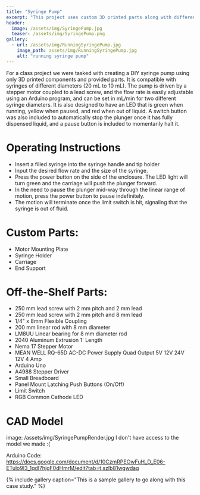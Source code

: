 ```yaml
---
title: "Syringe Pump"
excerpt: "This project uses custom 3D printed parts along with different mechanical and electrical components to create a highly accurate automated syringe pump that extrudes fluids at a specified flow rate."
header:
  image: /assets/img/SyringePump.jpg
  teaser: /assets/img/SyringePump.png
gallery:
  - url: /assets/img/RunningSyringePump.jpg
    image_path: assets/img/RunningSyringePump.jpg
    alt: "running syringe pump"
---
```


For a class project we were tasked with creating a DIY syringe pump using only 3D printed components and provided parts. It is compatible with syringes of different diameters (20 mL to 10 mL). The pump is driven by a stepper motor coupled to a lead screw, and the flow rate is easily adjustable using an Arduino program, and can be set in mL/min for two different syringe diameters. It is also designed to have an LED that is green when running, yellow when paused, and red when out of liquid. A switch button was also included to automatically stop the plunger once it has fully dispensed liquid, and a pause button is included to momentarily halt it.

# Operating Instructions
  * Insert a filled syringe into the syringe handle and tip holder 
  * Input the desired flow rate and the size of the syringe.
  * Press the power button on the side of the enclosure. The LED light will turn green and the carriage will push the plunger forward.
  * In the need to pause the plunger mid-way through the linear range of motion, press the power button to pause indefinitely.
  * The motion will terminate once the limit switch is hit, signaling that the syringe is out of fluid.

# Custom Parts:
* Motor Mounting Plate
* Syringe Holder
* Carriage
* End Support

# Off-the-Shelf Parts:
* 250 mm lead screw with 2 mm pitch and 2 mm lead
* 250 mm lead screw with 2 mm pitch and 8 mm lead
* 1/4" x 8mm Flexible Coupling
* 200 mm linear rod with 8 mm diameter
* LM8UU Linear bearing for 8 mm diameter rod
* 2040 Aluminum Extrusion 1' Length
* Nema 17 Stepper Motor
* MEAN WELL RQ-65D AC-DC Power Supply Quad Output 5V 12V 24V 12V 4 Amp
* Arduino Uno
* A4988 Stepper Driver
* Small Breadboard
* Panel Mount Latching Push Buttons (On/Off)
* Limit Switch
* RGB Common Cathode LED

# CAD Model
  image: /assets/img/SyringePumpRender.jpg 
  I don't have access to the model we made :(

Arduino Code: https://docs.google.com/document/d/10CzmRPEOwFuH_D_E06-ETulo9I3_1qdl7hjgF0dHmrM/edit?tab=t.szlb81wgwdag

{% include gallery caption="This is a sample gallery to go along with this case study." %}

